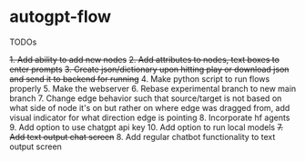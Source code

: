 # autogpt-flow

TODOs

~~1. Add ability to add new nodes~~
~~2. Add attributes to nodes, text boxes to enter prompts~~
~~3. Create json/dictionary upon hitting play or download json and send it to backend for running~~
4. Make python script to run flows properly
5. Make the webserver 
6. Rebase experimental branch to new main branch
7. Change edge behavior such that source/target is not based on what side of node it's on but rather on where edge was dragged from, add visual indicator for what direction edge is pointing
8. Incorporate hf agents 
9. Add option to use chatgpt api key
10. Add option to run local models
~~7. Add text output chat screen~~
8. Add regular chatbot functionality to text output screen


